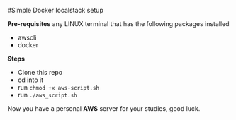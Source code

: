 #Simple Docker localstack setup

**Pre-requisites**
any LINUX terminal that has the following packages installed
* awscli
* docker
  
**Steps**
* Clone this repo
* cd into it
* run `chmod +x aws-script.sh`
* run `./aws_script.sh`

Now you have a personal **AWS** server for your studies, good luck.
